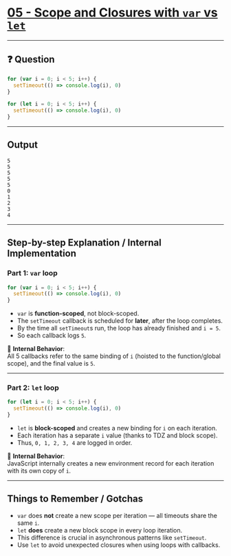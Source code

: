 # [05 - Scope and Closures with `var` vs `let`](https://bigfrontend.dev/quiz/block-scope-1)

---

## ❓ Question

```js
for (var i = 0; i < 5; i++) {
  setTimeout(() => console.log(i), 0)
}

for (let i = 0; i < 5; i++) {
  setTimeout(() => console.log(i), 0)
}
```

---

## Output

```
5
5
5
5
5
0
1
2
3
4
```

---

## Step-by-step Explanation / Internal Implementation

### Part 1: `var` loop

```js
for (var i = 0; i < 5; i++) {
  setTimeout(() => console.log(i), 0)
}
```

- `var` is **function-scoped**, not block-scoped.
- The `setTimeout` callback is scheduled for **later**, after the loop completes.
- By the time all `setTimeout`s run, the loop has already finished and `i = 5`.
- So each callback logs `5`.

📌 **Internal Behavior**:  
All 5 callbacks refer to the same binding of `i` (hoisted to the function/global scope), and the final value is `5`.

---

### Part 2: `let` loop

```js
for (let i = 0; i < 5; i++) {
  setTimeout(() => console.log(i), 0)
}
```

- `let` is **block-scoped** and creates a new binding for `i` on each iteration.
- Each iteration has a separate `i` value (thanks to TDZ and block scope).
- Thus, `0, 1, 2, 3, 4` are logged in order.

📌 **Internal Behavior**:  
JavaScript internally creates a new environment record for each iteration with its own copy of `i`.

---

## Things to Remember / Gotchas

- `var` does **not** create a new scope per iteration — all timeouts share the same `i`.
- `let` **does** create a new block scope in every loop iteration.
- This difference is crucial in asynchronous patterns like `setTimeout`.
- Use `let` to avoid unexpected closures when using loops with callbacks.
